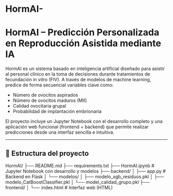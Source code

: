 # HormAI-
# HormAI – Predicción Personalizada en Reproducción Asistida mediante IA

HormAI es un sistema basado en inteligencia artificial diseñado para asistir al personal clínico en la toma de decisiones durante tratamientos de fecundación in vitro (FIV). A través de modelos de machine learning, predice de forma secuencial variables clave como:

- Número de ovocitos aspirados  
- Número de ovocitos maduros (MII)  
- Calidad ovocitaria grupal  
- Probabilidad de implantación embrionaria  

El proyecto incluye un Jupyter Notebook con el desarrollo completo y una aplicación web funcional (frontend + backend) que permite realizar predicciones desde una interfaz sencilla e intuitiva.

---

## 📁 Estructura del proyecto

HormAI/
├── README.md
├── requirements.txt
├── HormAI.ipynb # Jupyter Notebook con desarrollo y modelos
├── backend/
│ ├── app.py # Backend en Flask
│ └── modelos/
│ ├── modelo_xgb_residuos.pkl
│ ├── modelo_CatBoostClassifier.pkl
│ └── model_calidad_grupo.pkl
├── frontend/
│ └── index.html # Interfaz web (HTML)
